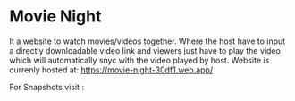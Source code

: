 # Movie Night
 It a website to watch movies/videos together. Where the host have to input a directly downloadable video link and viewers just have to play the video which will automatically snyc with the video played by host.
 Website is currenly hosted at: https://movie-night-30df1.web.app/
 
 For Snapshots visit :
 

